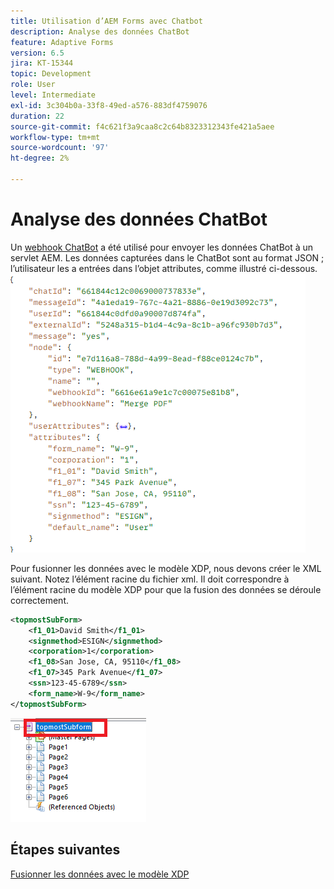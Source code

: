 ```yaml
---
title: Utilisation d’AEM Forms avec Chatbot
description: Analyse des données ChatBot
feature: Adaptive Forms
version: 6.5
jira: KT-15344
topic: Development
role: User
level: Intermediate
exl-id: 3c304b0a-33f8-49ed-a576-883df4759076
duration: 22
source-git-commit: f4c621f3a9caa8c2c64b8323312343fe421a5aee
workflow-type: tm+mt
source-wordcount: '97'
ht-degree: 2%

---
```


# Analyse des données ChatBot

Un [webhook ChatBot](https://www.chatbot.com/help/webhooks/what-are-webhooks/) a été utilisé pour envoyer les données ChatBot à un servlet AEM.
Les données capturées dans le ChatBot sont au format JSON ; l’utilisateur les a entrées dans l’objet attributes, comme illustré ci-dessous.
![chatbot-data](assets/chat-bot-data.png)

Pour fusionner les données avec le modèle XDP, nous devons créer le XML suivant. Notez l’élément racine du fichier xml. Il doit correspondre à l’élément racine du modèle XDP pour que la fusion des données se déroule correctement.


```xml
<topmostSubForm>
    <f1_01>David Smith</f1_01>
    <signmethod>ESIGN</signmethod>
    <corporation>1</corporation>
    <f1_08>San Jose, CA, 95110</f1_08>
    <f1_07>345 Park Avenue</f1_07>
    <ssn>123-45-6789</ssn>
    <form_name>W-9</form_name>
</topmostSubForm>
```

![xdp-template](assets/xdp-template.png)

## Étapes suivantes

[Fusionner les données avec le modèle XDP](./merge-data-with-template.md)

